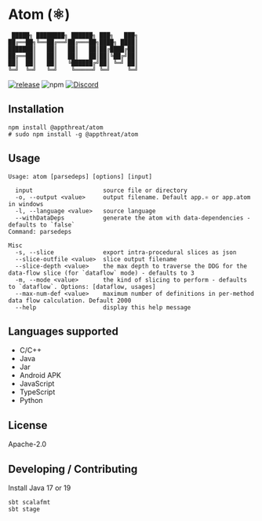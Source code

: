 # Atom (⚛)

```shell
 █████╗ ████████╗ ██████╗ ███╗   ███╗
██╔══██╗╚══██╔══╝██╔═══██╗████╗ ████║
███████║   ██║   ██║   ██║██╔████╔██║
██╔══██║   ██║   ██║   ██║██║╚██╔╝██║
██║  ██║   ██║   ╚██████╔╝██║ ╚═╝ ██║
╚═╝  ╚═╝   ╚═╝    ╚═════╝ ╚═╝     ╚═╝
```

[![release](https://github.com/appthreat/atom/actions/workflows/npm-release.yml/badge.svg)](https://github.com/appthreat/atom/actions/workflows/npm-release.yml)
![npm](https://img.shields.io/npm/dw/@appthreat/atom)
[![Discord](https://img.shields.io/badge/-Discord-lime?style=for-the-badge&logo=discord&logoColor=white&color=black)](https://discord.gg/tmmtjCEHNV)

## Installation

```shell
npm install @appthreat/atom
# sudo npm install -g @appthreat/atom
```

## Usage

```shell
Usage: atom [parsedeps] [options] [input]

  input                    source file or directory
  -o, --output <value>     output filename. Default app.⚛ or app.atom in windows
  -l, --language <value>   source language
  --withDataDeps           generate the atom with data-dependencies - defaults to `false`
Command: parsedeps

Misc
  -s, --slice              export intra-procedural slices as json
  --slice-outfile <value>  slice output filename
  --slice-depth <value>    the max depth to traverse the DDG for the data-flow slice (for `dataflow` mode) - defaults to 3
  -m, --mode <value>       the kind of slicing to perform - defaults to `dataflow`. Options: [dataflow, usages]
  --max-num-def <value>    maximum number of definitions in per-method data flow calculation. Default 2000
  --help                   display this help message
```

## Languages supported

- C/C++
- Java
- Jar
- Android APK
- JavaScript
- TypeScript
- Python

## License

Apache-2.0

## Developing / Contributing

Install Java 17 or 19

```shell
sbt scalafmt
sbt stage
```
